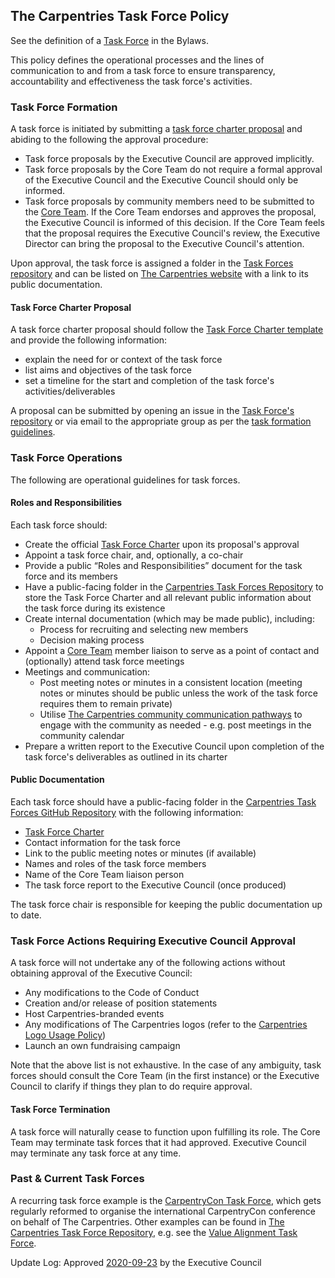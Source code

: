 ## The Carpentries Task Force Policy

See the definition of a [Task Force](https://docs.carpentries.org/topic_folders/governance/bylaws.html#committees-and-task-forces)
in the Bylaws. 

This policy defines the operational processes and the lines of communication to and from a task force
to ensure transparency, accountability and effectiveness the task force's activities.

### Task Force Formation                                             
A task force is initiated by submitting a [task force charter proposal](#task-force-charter-proposal) and abiding to the following the approval procedure:

- Task force proposals by the Executive Council are approved implicitly.
- Task force proposals by the Core Team do not require a formal approval of the Executive Council and the Executive Council should only be informed.
- Task force proposals by community members need to be submitted to the [Core Team](mailto:team@carpentries.org).
  If the Core Team endorses and approves the proposal, the Executive Council is informed of this decision. If the Core 
Team feels that the proposal requires the Executive Council's review, 
the Executive Director can bring the proposal to the Executive Council's attention.

Upon approval, the task force is assigned a folder in the 
[Task Forces repository](https://github.com/carpentries/task-forces) and can be 
listed on [The Carpentries website](https://carpentries.org/committees/) with a link to its public documentation.

#### Task Force Charter Proposal
A task force charter proposal should follow the [Task Force Charter template](https://github.com/carpentries/task-forces/blob/master/task-force-charter-template.md) 
and provide the following information:

- explain the need for or context of the task force
- list aims and objectives of the task force
- set a timeline for the start and completion of the task force's activities/deliverables

A proposal can be submitted by opening an issue in the [Task Force's repository](https://github.com/carpentries/task-forces)
or via email to the appropriate group as per the [task formation guidelines](#task-force-formation). 

### Task Force Operations
The following are operational guidelines for task forces.

#### Roles and Responsibilities
Each task force should:
- Create the official [Task Force Charter](https://github.com/carpentries/task-forces/blob/master/task-force-charter-template.md) upon its proposal's approval
- Appoint a task force chair, and, optionally, a co-chair
- Provide a public “Roles and Responsibilities” document for the task force and its members
- Have a public-facing folder in the [Carpentries Task Forces Repository](https://github.com/carpentries/task-forces) to store the Task Force Charter and all relevant public information about the task force during its existence
- Create internal documentation (which may be made public), including:
  - Process for recruiting and selecting new members
  - Decision making process
- Appoint a [Core Team](https://carpentries.org/team/) member liaison to serve as a point of contact and (optionally) attend task force meetings
- Meetings and communication:
  - Post meeting notes or minutes in a consistent location (meeting notes or minutes should be public unless the work of
    the task force requires them to remain private)
  - Utilise [The Carpentries community communication pathways](https://docs.carpentries.org/topic_folders/communications/index.html) to engage with the community as needed - e.g. post meetings in the community calendar
- Prepare a written report to the Executive Council upon completion of the task force's deliverables as outlined in its charter


#### Public Documentation
Each task force should have a public-facing folder in the 
[Carpentries Task Forces GitHub Repository](https://github.com/carpentries/task-forces) with the following information:

- [Task Force Charter](https://github.com/carpentries/task-forces/blob/master/task-force-charter-template.md)
- Contact information for the task force
- Link to the public meeting notes or minutes (if available)
- Names and roles of the task force members
- Name of the Core Team liaison person
- The task force report to the Executive Council (once produced)

The task force chair is responsible for keeping the public documentation up to date.

### Task Force Actions Requiring Executive Council Approval
A task force will not undertake any of the following actions without obtaining approval of the Executive Council:

- Any modifications to the Code of Conduct
- Creation and/or release of position statements
- Host Carpentries-branded events
- Any modifications of The Carpentries logos (refer to the [Carpentries Logo Usage Policy](https://docs.carpentries.org/topic_folders/communications/resources/logos.html))
- Launch an own fundraising campaign

Note that the above list is not exhaustive. In the case of any ambiguity, task forces should consult the Core Team (in the first instance) or the
Executive Council to clarify if things they plan to do require approval.

#### Task Force Termination
A task force will naturally cease to function upon fulfilling its role. 
The Core Team may terminate task forces that it had approved.
Executive Council may terminate any task force at any time.

### Past & Current Task Forces
A recurring task force example is the [CarpentryCon Task Force](https://carpentries.org/carp-con-tf/), 
which gets regularly reformed to organise the international CarpentryCon conference on behalf of The Carpentries. 
Other examples can be found in [The Carpentries Task Force Repository](https://github.com/carpentries/task-forces), e.g. see 
the [Value Alignment Task Force](https://github.com/carpentries/task-forces/tree/main/2021/Values-Alignment).



Update Log:
Approved [2020-09-23](https://github.com/carpentries/executive-council-info/issues/44) by the Executive Council 
